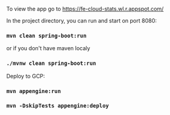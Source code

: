 To view the app go to
https://fe-cloud-stats.wl.r.appspot.com/  

In the project directory, you can run and start on port 8080:

### `mvn clean spring-boot:run`
or if you don't have maven localy
### `./mvnw clean spring-boot:run`

Deploy to GCP:

### `mvn appengine:run`

### `mvn -DskipTests appengine:deploy`
